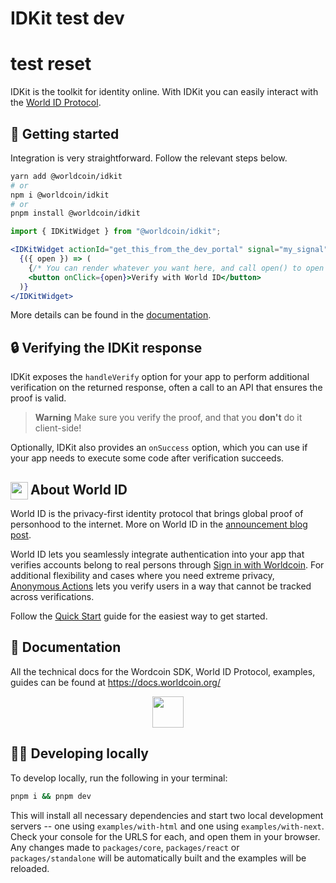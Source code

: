 <a href="https://docs.worldcoin.org/idkit">
  <img src="https://raw.githubusercontent.com/worldcoin/world-id-docs/main/public/images/shared-readme/readme-header.png" alt="" />
</a>

# IDKit test dev
# test reset

IDKit is the toolkit for identity online. With IDKit you can easily interact with the [World ID Protocol](https://worldcoin.org/world-id).

## 🚀 Getting started

Integration is very straightforward. Follow the relevant steps below.

```bash
yarn add @worldcoin/idkit
# or
npm i @worldcoin/idkit
# or
pnpm install @worldcoin/idkit
```

```jsx
import { IDKitWidget } from "@worldcoin/idkit";

<IDKitWidget actionId="get_this_from_the_dev_portal" signal="my_signal" handleVerify={verifyProof}>
  {({ open }) => (
    {/* You can render whatever you want here, and call open() to open the widget */}
    <button onClick={open}>Verify with World ID</button>
  )}
</IDKitWidget>
```

More details can be found in the [documentation](https://docs.worldcoin.org/reference/idkit).

## 🔒 Verifying the IDKit response

IDKit exposes the `handleVerify` option for your app to perform additional verification on the returned response, often a call to an API that ensures the proof is valid.

> **Warning** Make sure you verify the proof, and that you **don't** do it client-side!

Optionally, IDKit also provides an `onSuccess` option, which you can use if your app needs to execute some code after verification succeeds.

<!-- WORLD-ID-SHARED-README-TAG:START - Do not remove or modify this section directly -->
<!-- The contents of this file are inserted to all World ID repositories to provide general context on World ID. -->

## <img align="left" width="28" height="28" src="https://raw.githubusercontent.com/worldcoin/world-id-docs/main/public/images/shared-readme/readme-world-id.png" alt="" style="margin-right: 0; padding-right: 4px;" /> About World ID

World ID is the privacy-first identity protocol that brings global proof of personhood to the internet. More on World ID in the [announcement blog post](https://worldcoin.org/blog/announcements/introducing-world-id-and-sdk).

World ID lets you seamlessly integrate authentication into your app that verifies accounts belong to real persons through [Sign in with Worldcoin](https://docs.worldcoin.org/id/sign-in). For additional flexibility and cases where you need extreme privacy, [Anonymous Actions](https://docs.worldcoin.org/id/anonymous-actions) lets you verify users in a way that cannot be tracked across verifications.

Follow the [Quick Start](https://docs.worldcoin.org/quick-start) guide for the easiest way to get started.

## 📄 Documentation

All the technical docs for the Wordcoin SDK, World ID Protocol, examples, guides can be found at https://docs.worldcoin.org/

<a href="https://docs.worldcoin.org">
  <p align="center">
    <picture align="center">
      <source media="(prefers-color-scheme: dark)" srcset="https://raw.githubusercontent.com/worldcoin/world-id-docs/main/public/images/shared-readme/visit-documentation-dark.png" height="50px" />
      <source media="(prefers-color-scheme: light)" srcset="https://raw.githubusercontent.com/worldcoin/world-id-docs/main/public/images/shared-readme/visit-documentation-light.png" height="50px" />
      <img />
    </picture>
  </p>
</a>

<!-- WORLD-ID-SHARED-README-TAG:END -->

## 🧑‍💻 Developing locally

To develop locally, run the following in your terminal:

```bash
pnpm i && pnpm dev
```

This will install all necessary dependencies and start two local development servers -- one using `examples/with-html` and one using `examples/with-next`. Check your console for the URLS for each, and open them in your browser. Any changes made to `packages/core`, `packages/react` or `packages/standalone` will be automatically built and the examples will be reloaded.
